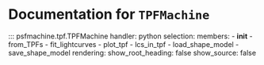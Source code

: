 # Documentation for `TPFMachine`

::: psfmachine.tpf.TPFMachine
    handler: python
    selection:
      members:
        - __init__
        - from_TPFs
        - fit_lightcurves
        - plot_tpf
        - lcs_in_tpf
        - load_shape_model
        - save_shape_model
    rendering:
      show_root_heading: false
      show_source: false
